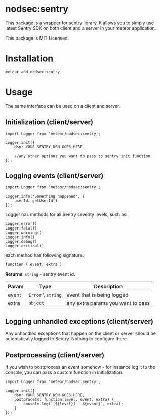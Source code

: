 # nodsec:sentry

This package is a wrapper for sentry library. It allows you to simply use latest Sentry SDK on both client and a server in your meteor application.

This package is MIT Licensed.

# Installation

```
meteor add nodsec:sentry
```

# Usage

The same interface can be used on a client and server.

## Initialization (client/server)

```
import Logger from 'meteor/nodsec:sentry';

Logger.init({
    dsn: YOUR_SENTRY_DSN GOES HERE

    //any other options you want to pass to sentry init function
});
```

## Logging events (client/server)

```
import Logger from 'meteor/nodsec:sentry';

Logger.info('Something happened', {
    userId: getUserId()
});
```

Logger has methods for all Sentry severity levels, such as:

```
Logger.error()
Logger.fatal()
Logger.warning()
Logger.info()
Logger.debug()
Logger.critical()
```

each method has following signature:

`function ( event, extra )`

**Returns**: <code>string</code> - sentry event id.

| Param | Type | Description |
| --- | --- | --- |
| event | <code>Error</code> \ <code>string</code> | event that is being logged |
| extra | <code>object</code> | any extra params you want to pass |

## Logging unhandled exceptions (client/server)

Any unhandled exceptions that happen on the client or server should be automatically logged to Sentry. Nothing to configure there.

## Postprocessing (client/server)

If you wish to postprocess an event somehow - for instance log it to the console, you can pass a custom function in initialization.

```
import Logger from 'meteor/nodsec:sentry';

Logger.init({
    dsn: YOUR_SENTRY_DSN GOES HERE,
    postprocess: function(level, event, extra) {
        console.log(`[${level}] - ${event}`, extra);
    }
});
```
